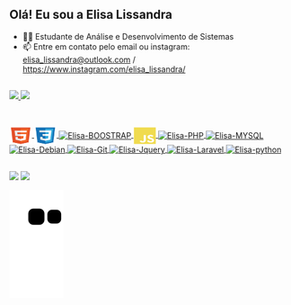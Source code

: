 ## Olá! Eu sou a Elisa Lissandra

- 👩‍🎓 Estudante de Análise e Desenvolvimento de Sistemas
- 📫 Entre em contato pelo email ou instagram: elisa_lissandra@outlook.com / https://www.instagram.com/elisa_lissandra/ 


##

 <div>
  <a href="https://github.com/ElisaLissandra">
  <img height="180em" src="https://github-readme-stats.vercel.app/api?username=ElisaLissandra&show_icons=true&theme=cobalt&include_all_commits=true&count_private=true"/>
  <img height="180em" src="https://github-readme-stats.vercel.app/api/top-langs/?username=ElisaLissandra&layout=compact&langs_count=7&theme=cobalt"/>
</div>
  
  ##
  
<div style="display: inline_block"><br>
  <img align="center" alt="Elisa-HTML" height="30" width="40" src="https://raw.githubusercontent.com/devicons/devicon/master/icons/html5/html5-original.svg" />
  <img align="center" alt="Elisa-CSS" height="30" width="40" src="https://raw.githubusercontent.com/devicons/devicon/master/icons/css3/css3-original.svg" />
  <img align="center" alt="Elisa-BOOSTRAP" height="30" width="40" src="https://cdn.jsdelivr.net/gh/devicons/devicon/icons/bootstrap/bootstrap-original.svg" />
  <img align="center" alt="Elisa-JS" height="30" width="40" src="https://raw.githubusercontent.com/devicons/devicon/master/icons/javascript/javascript-plain.svg" />
  <img align="center" alt="Elisa-PHP" height="50" width="45" src="https://cdn.jsdelivr.net/gh/devicons/devicon/icons/php/php-plain.svg" />
  <img align="center" alt="Elisa-MYSQL" height="35" width="40" src="https://cdn.jsdelivr.net/gh/devicons/devicon/icons/mysql/mysql-plain.svg" />
  <link align="center" alt="Elisa-LARAVEL" height="30" width="40" rel="stylesheet" href="https://cdn.jsdelivr.net/gh/devicons/devicon@v2.14.0/devicon.min.css">

 <img align="center" alt="Elisa-Debian" height="30" width="40" src="https://cdn.jsdelivr.net/gh/devicons/devicon/icons/debian/debian-original.svg" />

<img align="center" alt="Elisa-Git" height="30" width="40" src="https://cdn.jsdelivr.net/gh/devicons/devicon/icons/git/git-original.svg" />

 <img align="center" alt="Elisa-Jquery" height="30" width="40" src="https://cdn.jsdelivr.net/gh/devicons/devicon/icons/jquery/jquery-original.svg" />

 <img align="center" alt="Elisa-Laravel" height="30" width="40"  src="https://cdn.jsdelivr.net/gh/devicons/devicon/icons/laravel/laravel-plain.svg" />

<img align="center" alt="Elisa-python" height="30" width="40" src="https://cdn.jsdelivr.net/gh/devicons/devicon/icons/python/python-original.svg" />
          
      
          
          
</div>
 
  ##
 
 <div> 
  <a href = "mailto:elisa_lissandra@outlook.com"><img src="https://img.shields.io/badge/-Gmail-%23333?style=for-the-badge&logo=gmail&logoColor=white" target="_blank"></a>
  <a href="https://www.linkedin.com/in/elisa-lissandra-moreira-845013214/" target="_blank"><img src="https://img.shields.io/badge/-LinkedIn-%230077B5?style=for-the-badge&logo=linkedin&logoColor=white" target="_blank"></a> 


 
  ![Snake animation](https://github.com/rafaballerini/rafaballerini/blob/output/github-contribution-grid-snake.svg)
 
</div>

  
